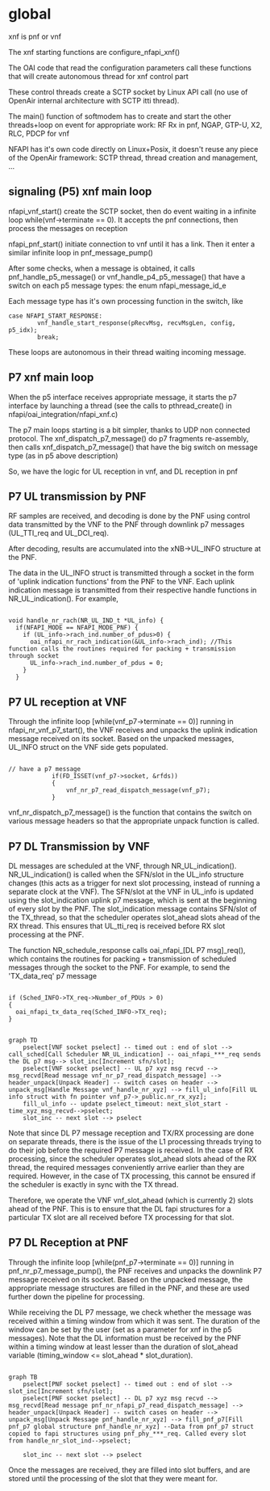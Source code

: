 # global

xnf is pnf or vnf

The xnf starting functions are configure_nfapi_xnf()

The OAI code that read the configuration parameters call these functions that will create autonomous thread for xnf control part

These control threads create a SCTP socket by Linux API call (no use of OpenAir internal architecture with SCTP itti thread).

The main() function of softmodem has to create and start the other threads+loop on event for appropriate work: RF Rx in pnf, NGAP, GTP-U, X2, RLC, PDCP for vnf

NFAPI has it's own code directly on Linux+Posix, it doesn't reuse any piece of the OpenAir framework: SCTP thread, thread creation and management, ... 

## signaling (P5) xnf main loop

nfapi_vnf_start() create the SCTP socket, then do event waiting in a infinite loop while(vnf->terminate == 0). It accepts the pnf connections, then process the messages on reception

nfapi_pnf_start() initiate connection to vnf until it has a link. Then it enter a similar infinite loop in pnf_message_pump()

After some checks, when a message is obtained, it calls pnf_handle_p5_message() or vnf_handle_p4_p5_message() that have a switch on each p5 message types: the enum nfapi_message_id_e

Each message type has it's own processing function in the switch, like 
```
case NFAPI_START_RESPONSE:
        vnf_handle_start_response(pRecvMsg, recvMsgLen, config, p5_idx);
        break;
```

These loops are autonomous in their thread waiting incoming message.

## P7 xnf main loop

When the p5 interface receives appropriate message, it starts the p7 interface by launching a thread (see the calls to pthread_create() in nfapi/oai_integration/nfapi_xnf.c)

The p7 main loops starting is a bit simpler, thanks to UDP non connected protocol. The xnf_dispatch_p7_message() do p7 fragments re-assembly, then 
calls xnf_dispatch_p7_message() that have the big switch on message type (as in p5 above description)

So, we have the logic for UL reception in vnf, and DL reception in pnf

## P7 UL transmission by PNF

RF samples are received, and decoding is done by the PNF using control data transmitted by the VNF to the PNF through downlink p7 messages (UL_TTI_req and UL_DCI_req). 

After decoding, results are accumulated into the xNB->UL_INFO structure at the PNF. 

The data in the UL_INFO struct is transmitted through a socket in the form of 'uplink indication functions' from the PNF to the VNF. Each uplink indication message is transmitted from their respective handle functions in NR_UL_indication(). For example,

```

void handle_nr_rach(NR_UL_IND_t *UL_info) {
  if(NFAPI_MODE == NFAPI_MODE_PNF) {
    if (UL_info->rach_ind.number_of_pdus>0) {
      oai_nfapi_nr_rach_indication(&UL_info->rach_ind); //This function calls the routines required for packing + transmission through socket
      UL_info->rach_ind.number_of_pdus = 0;
    }
  }

```

## P7 UL reception at VNF

Through the infinite loop [while(vnf_p7->terminate == 0)] running in nfapi_nr_vnf_p7_start(), the VNF receives and unpacks the uplink indication message received on its socket. Based on the unpacked messages, UL_INFO struct on the VNF side gets populated. 

```

// have a p7 message
			if(FD_ISSET(vnf_p7->socket, &rfds))
			{
				vnf_nr_p7_read_dispatch_message(vnf_p7); 
			}

```

vnf_nr_dispatch_p7_message() is the function that contains the switch on various message headers so that the appropriate unpack function is called. 

## P7 DL Transmission by VNF 

DL messages are scheduled at the VNF, through NR_UL_indication(). NR_UL_indication() is called when the SFN/slot in the UL_info structure changes (this acts as a trigger for next slot processing, instead of running a separate clock at the VNF). The SFN/slot at the VNF in UL_info is updated using the slot_indication uplink p7 message, which is sent at the beginning of every slot by the PNF. The slot_indication message contains SFN/slot of the TX_thread, so that the scheduler operates slot_ahead slots ahead of the RX thread. This ensures that UL_tti_req is received before RX slot processing at the PNF. 

The function NR_schedule_response calls oai_nfapi_[DL P7 msg]_req(), which contains the routines for packing + transmission of scheduled messages through the socket to the PNF. For example, to send the 'TX_data_req' p7 message 

```

if (Sched_INFO->TX_req->Number_of_PDUs > 0)
{
  oai_nfapi_tx_data_req(Sched_INFO->TX_req);
}

```

```mermaid

graph TD
    pselect[VNF socket pselect] -- timed out : end of slot --> call_sched[Call Scheduler NR_UL_indication] -- oai_nfapi_***_req sends the DL p7 msg--> slot_inc[Increment sfn/slot];
    pselect[VNF socket pselect] -- UL p7 xyz msg recvd --> msg_recvd[Read message vnf_nr_p7_read_dispatch_message] --> header_unpack[Unpack Header] -- switch cases on header --> unpack_msg[Handle Message vnf_handle_nr_xyz] --> fill_ul_info[Fill UL info struct with fn pointer vnf_p7->_public.nr_rx_xyz];
    fill_ul_info -- update pselect_timeout: next_slot_start - time_xyz_msg_recvd-->pselect;
    slot_inc -- next slot --> pselect

```
Note that since DL P7 message reception and TX/RX processing are done on separate threads, there is the issue of the L1 processing threads trying to do their job before the required P7 message is received. In the case of RX processing, since the scheduler operates slot_ahead slots ahead of the RX thread, the required messages conveniently arrive earlier than they are required. However, in the case of TX processing, this cannot be ensured if the scheduler is exactly in sync with the TX thread.  

Therefore, we operate the VNF vnf_slot_ahead (which is currently 2) slots ahead of the PNF. This is to ensure that the DL fapi structures for a particular TX slot are all received before TX processing for that slot.

## P7 DL Reception at PNF 

Through the infinite loop [while(pnf_p7->terminate == 0)] running in pnf_nr_p7_message_pump(), the PNF receives and unpacks the downlink P7 message received on its socket. Based on the unpacked message, the appropriate message structures are filled in the PNF, and these are used further down the pipeline for processing. 

While receiving the DL P7 message, we check whether the message was received within a timing window from which it was sent. The duration of the window can be set by the user (set as a parameter for xnf in the p5 messages). Note that the DL information must be received by the PNF within a timing window at least lesser than the duration of slot_ahead variable (timing_window <= slot_ahead * slot_duration).

```mermaid

graph TB
    pselect[PNF socket pselect] -- timed out : end of slot --> slot_inc[Increment sfn/slot];
    pselect[PNF socket pselect] -- DL p7 xyz msg recvd --> msg_recvd[Read message pnf_nr_nfapi_p7_read_dispatch_message] --> header_unpack[Unpack Header] -- switch cases on header --> unpack_msg[Unpack Message pnf_handle_nr_xyz] --> fill_pnf_p7[Fill pnf_p7 global structure pnf_handle_nr_xyz] --Data from pnf_p7 struct copied to fapi structures using pnf_phy_***_req. Called every slot from handle_nr_slot_ind-->pselect;

    slot_inc -- next slot --> pselect
```
Once the messages are received, they are filled into slot buffers, and are stored until the processing of the slot that they were meant for. 
 





















